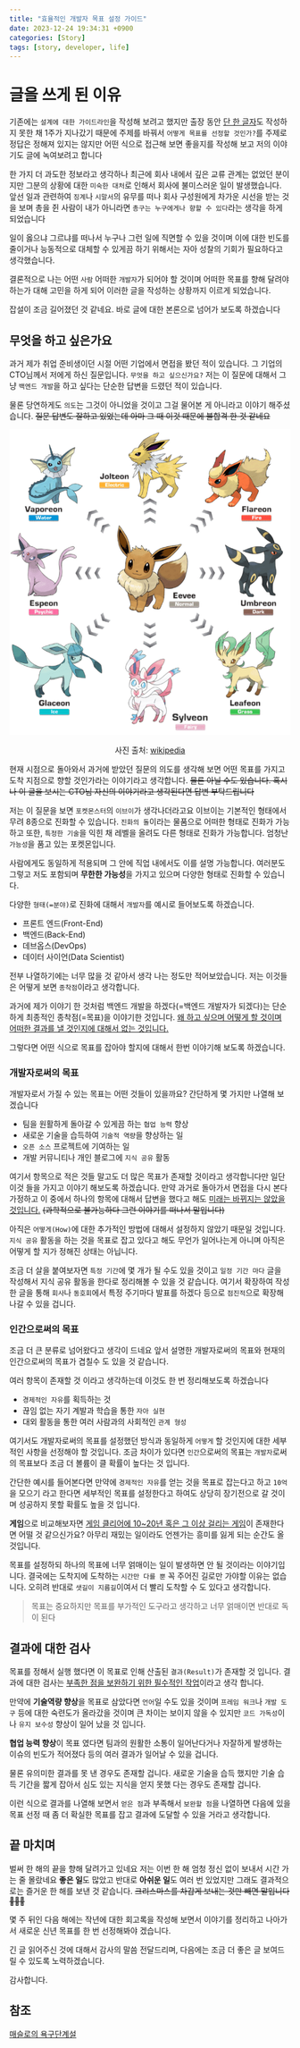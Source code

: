 ```yaml
---
title: "효율적인 개발자 목표 설정 가이드"
date: 2023-12-24 19:34:31 +0900
categories: [Story]
tags: [story, developer, life]
---
```


# 글을 쓰게 된 이유

기존에는 `설계에 대한 가이드라인`을 작성해 보려고 했지만 출장 동안 <u>단 한 글자</u>도 작성하지 못한 채
1주가 지나갔기 때문에 주제를 바꿔서 `어떻게 목표를 선정할 것인가?`를 주제로 정답은 정해져 있지는 않지만 어떤 식으로 접근해 보면 좋을지를 작성해 보고 저의 이야기도 글에 녹여보려고 합니다

한 가지 더 과도한 정보라고 생각하나 최근에 회사 내에서 깊은 교류 관계는 없었던 분이지만 그분의 상황에 대한 `미숙한 대처`로 인해서 회사에 불미스러운 일이 발생했습니다.
앞선 일과 관련하여 `징계`나 `시말서`의 유무를 떠나 회사 구성원에게 차가운 시선을 받는 것을 보며 총을 쥔 사람이 내가 아니라면 `총구는 누구에게나 향할 수 있다`라는 생각을 하게 되었습니다

일이 옳으냐 그르냐를 떠나서 누구나 그런 일에 직면할 수 있을 것이며 이에 대한 빈도를 줄이거나
능동적으로 대체할 수 있게끔 하기 위해서는 자아 성찰의 기회가 필요하다고 생각했습니다.

결론적으로 나는 어떤 `사람` 어떠한 `개발자`가 되어야 할 것이며 어떠한 목표를 향해 달려야 하는가 대해 고민을 하게 되어 이러한 글을 작성하는 상황까지 이르게 되었습니다.

잡설이 조금 길어졌던 것 같네요. 바로 글에 대한 본론으로 넘어가 보도록 하겠습니다

## 무엇을 하고 싶은가요
과거 제가 취업 준비생이던 시절 어떤 기업에서 면접을 봤던 적이 있습니다. 그 기업의 CTO님께서 저에게 하신 질문입니다.
`무엇을 하고 싶으신가요?` 저는 이 질문에 대해서 그냥 `백엔드 개발`을 하고 싶다는 단순한 답변을 드렸던 적이 있습니다.

물론 당연하게도 `의도`는 그것이 아니었을 것이고 그걸 물어본 게 아니라고 이야기 해주셨습니다.
~~질문 답변도 잘하고 있었는데 아마 그 때 이것 때문에 불합격 한 것 같네요~~

![eeveelution](/assets/img/posts/eeveelution.png) <br>
<div style=" text-align: center;">
사진 출처: <a href="https://ko.wikipedia.org/wiki/%EC%9D%B4%EB%B8%8C%EC%9D%B4">wikipedia</a>
</div>

현재 시점으로 돌아와서 과거에 받았던 질문의 의도를 생각해 보면 어떤 목표를 가지고 도착 지점으로 향할 것인가라는 이야기라고 생각합니다. ~~물론 아닐 수도 있습니다. 혹시나 이 글을 보시는 CTO님 자신의 이야기라고 생각된다면 답변 부탁드립니다~~

저는 이 질문을 보면 `포켓몬스터`의 `이브이`가 생각나더라고요 이브이는 기본적인 형태에서 무려 8종으로 진화할 수 있습니다.
`진화의 돌`이라는 물품으로 어떠한 형태로 진화가 가능하고 또한, `특정한 기술`을 익힌 채 레벨을 올려도 다른 형태로 진화가 가능합니다.
엄청난 `가능성`을 품고 있는 포켓몬입니다.

사람에게도 동일하게 적용되며 그 안에 직업 내에서도 이를 설명 가능합니다. 여러분도 그렇고 저도 포함되며 **무한한 가능성**을 가지고 있으며 다양한 형태로 진화할 수 있습니다.

다양한 `형태(=분야)`로 진화에 대해서 `개발자`를 예시로 들어보도록 하겠습니다.
- 프론트 엔드(Front-End)
- 백엔드(Back-End)
- 데브옵스(DevOps)
- 데이터 사이언(Data Scientist)

전부 나열하기에는 너무 많을 것 같아서 생각 나는 정도만 적어보았습니다. 저는 이것들은 어떻게 보면 `종착점`이라고 생각합니다.

과거에 제가 이야기 한 것처럼 백엔드 개발을 하겠다(=백엔드 개발자가 되겠다)는 단순하게 최종적인 종착점(=목표)을 이야기한 것입니다.
<u>왜 하고 싶으며 어떻게 할 것이며 어떠한 결과를 낼 것인지에 대해서 없는 것입니다.</u>

그렇다면 어떤 식으로 목표를 잡아야 할지에 대해서 한번 이야기해 보도록 하겠습니다.

### 개발자로써의 목표
개발자로서 가질 수 있는 목표는 어떤 것들이 있을까요? 간단하게 몇 가지만 나열해 보겠습니다
- 팀을 원활하게 돌아갈 수 있게끔 하는 `협업 능력` 향상
- 새로운 기술을 습득하여 `기술적 역량`을 향상하는 일
- `오픈 소스` 프로젝트에 기여하는 일
- 개발 커뮤니티나 개인 블로그에 `지식 공유` 활동

여기서 항목으로 적은 것들 말고도 더 많은 목표가 존재할 것이라고 생각합니다만 일단 이것 들을 가지고 이야기 해보도록 하겠습니다.
만약 과거로 돌아가서 면접을 다시 본다 가정하고 이 중에서 하나의 항목에 대해서 답변을 했다고 해도 <u>미래는 바뀌지는 않았을 것입니다.</u>
~~(과학적으로 불가능하다 그런 이야기를 떠나서 말입니다)~~

아직은 `어떻게(How)`에 대한 추가적인 방법에 대해서 설정하지 않았기 때문일 것입니다.
`지식 공유` 활동을 하는 것을 목표로 잡고 있다고 해도 무언가 일어나는게 아니며 아직은 어떻게 할 지가 정해진 상태는 아닙니다.

조금 더 살을 붙여보자면 `특정 기간`에 몇 개가 될 수도 있을 것이고 `일정 기간 마다` 글을 작성해서 지식 공유 활동을 한다로 정리해볼 수 있을 것 같습니다.
여기서 확장하여 작성한 글을 통해 `회사`나 `동호회`에서 특정 주기마다 발표를 하겠다 등으로 `점진적`으로 확장해 나갈 수 있을 겁니다.

### 인간으로써의 목표
조금 더 큰 분류로 넘어왔다고 생각이 드네요 앞서 설명한 개발자로써의 목표와 현재의 인간으로써의 목표가 겹칠수 도 있을 것 같습니다.

여러 항목이 존재할 것 이라고 생각하는데 이것도 한 번 정리해보도록 하겠습니다
- `경제적인 자유`를 획득하는 것
- 끊임 없는 자기 계발과 학습을 통한 `자아 실현`
- 대외 활동을 통한 여러 사람과의 사회적인 `관계 형성`

여기서도 개발자로써의 목표를 설정했던 방식과 동일하게 `어떻게` 할 것인지에 대한 세부적인 사항을 선정해야 할 것입니다.
조금 차이가 있다면 `인간`으로써의 목표는 `개발자`로써의 목표보다 조금 더 볼륨이 클 확률이 높다는 것 입니다.

간단한 예시를 들어본다면 만약에 `경제적인 자유`를 얻는 것을 목표로 잡는다고 하고 `10억`을 모으기 라고 한다면 
세부적인 목표를 설정한다고 하여도 상당히 장기전으로 갈 것이며 성공하지 못할 확률도 높을 것 입니다.

**게임**으로 비교해보자면 <u>게임 클리어에 10~20년 혹은 그 이상 걸리는 게임</u>이 존재한다면 어떨 것 같으신가요? 아무리 재밌는 일이라도
언젠가는 흥미를 잃게 되는 순간도 올 것입니다.

목표를 설정하되 하나의 목표에 너무 얽매이는 일이 발생하면 안 될 것이라는 이야기입니다. 결국에는 도착지에 도착하는 `시간만 다를 뿐` 꼭 주어진 길로만 가야할 이유는 없습니다.
오히려 반대로 `샛길이 지름길`이여서 더 빨리 도착할 수 도 있다고 생각합니다.

> 목표는 중요하지만 목표를 부가적인 도구라고 생각하고 너무 얽매이면 반대로 독이 된다

## 결과에 대한 검사
목표를 정해서 실행 했다면 이 목표로 인해 산출된 `결과(Result)`가 존재할 것 입니다. 결과에 대한 검사는 <u>부족한 점을 보완하기 위한 필수적인 작업</u>이라고 생각 합니다.

만약에 **기술역량 향상**을 목표로 삼았다면 `언어`일 수도 있을 것이며 `프레임 워크`나 `개발 도구` 등에 대한 숙련도가 올라갔을 것이며 큰 차이는 보이지 않을 수 있지만
`코드 가독성`이나 `유지 보수성` 향상이 일어 났을 것 입니다.

**협업 능력 향상**이 목표 였다면 팀과의 원활한 소통이 일어난다거나 자잘하게 발생하는 이슈의 빈도가 적어졌다 등의 여러 결과가 일어날 수 있을 겁니다.

물론 유의미한 결과를 못 낸 경우도 존재할 겁니다. 새로운 기술을 습득 했지만 기술 습득 기간을 짧게 잡아서 심도 있는 지식을 얻지 못했 다는 경우도 존재할 겁니다.

이런 식으로 결과를 나열해 보면서 `얻은 점`과 부족해서 `보완할 점`을 나열하면 다음에 있을 목표 선정 때 좀 더 확실한 목표를 잡고 결과에 도달할 수 있을 거라고 생각합니다.

## 끝 마치며
벌써 한 해의 끝을 향해 달려가고 있네요 저는 이번 한 해 엄청 정신 없이 보내서 시간 가는 줄 몰랐네요 
**좋은 일**도 많았고 반대로 **아쉬운 일**도 여러 번 있었지만 그래도 결과적으로는 즐거운 한 해를 보낸 것 같습니다. ~~크리스마스를 차갑게 보내는 것만 빼면 말입니다 🥶🥶🥶~~ 

몇 주 뒤인 다음 해에는 작년에 대한 회고록을 작성해 보면서 이야기를 정리하고 나아가서 새로운 신년 목표를 한 번 선정해봐야 겠습니다.

긴 글 읽어주신 것에 대해서 감사의 말씀 전달드리며, 다음에는 조금 더 좋은 글 보여드릴 수 있도록 노력하겠습니다.

감사합니다.

## 참조

[매슬로의 욕구단계설](https://ko.wikipedia.org/wiki/%EB%A7%A4%EC%8A%AC%EB%A1%9C%EC%9D%98_%EC%9A%95%EA%B5%AC%EB%8B%A8%EA%B3%84%EC%84%A4)
